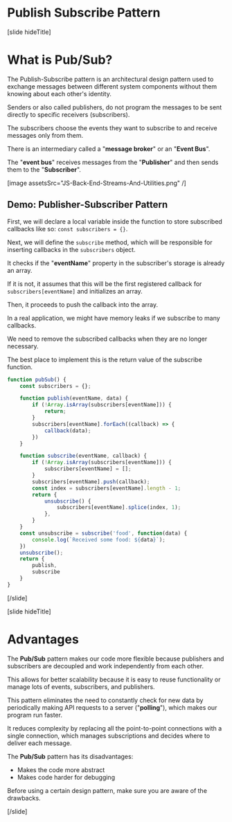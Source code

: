 # Publish Subscribe Pattern

[slide hideTitle]

# What is Pub/Sub?

The Publish-Subscribe pattern is an architectural design pattern used to exchange messages between different system components without them knowing about each other's identity.

Senders or also called publishers, do not program the messages to be sent directly to specific receivers (subscribers).

The subscribers choose the events they want to subscribe to and receive messages only from them.

There is an intermediary called a "**message broker**" or an "**Event Bus**".

The "**event bus**" receives messages from the "**Publisher**" and then sends them to the "**Subscriber**".

[image assetsSrc="JS-Back-End-Streams-And-Utilities.png" /]

## Demo: Publisher-Subscriber Pattern

First, we will declare a local variable inside the function to store subscribed callbacks like so: `const subscribers = {}`.

Next, we will define the `subscribe` method, which will be responsible for inserting callbacks in the `subscribers` object.

It checks if the "**eventName**" property in the subscriber's storage is already an array. 

If it is not, it assumes that this will be the first registered callback for `subscribers[eventName]` and initializes an array. 

Then, it proceeds to push the callback into the array.

In a real application, we might have memory leaks if we subscribe to many callbacks.

We need to remove the subscribed callbacks when they are no longer necessary. 

The best place to implement this is the return value of the subscribe function.

```js
function pubSub() {
    const subscribers = {};

    function publish(eventName, data) {
        if (!Array.isArray(subscribers[eventName])) {
            return;
        }
        subscribers[eventName].forEach((callback) => {
            callback(data);
        })
    }

    function subscribe(eventName, callback) {
        if (!Array.isArray(subscribers[eventName])) {
            subscribers[eventName] = [];
        }
        subscribers[eventName].push(callback);
        const index = subscribers[eventName].length - 1;
        return {
            unsubscribe() {
                subscribers[eventName].splice(index, 1);
            },
        }
    }
    const unsubscribe = subscribe('food', function(data) {
        console.log(`Received some food: ${data}`);
    })
    unsubscribe();
    return {
        publish,
        subscribe
    }
}
```

[/slide]

[slide hideTitle]

# Advantages

The **Pub/Sub** pattern makes our code more flexible because publishers and subscribers are decoupled and work independently from each other.

This allows for better scalability because it is easy to reuse functionality or manage lots of events, subscribers, and publishers.

This pattern eliminates the need to constantly check for new data by periodically making API requests to a server ("**polling**"), which makes our program run faster.

It reduces complexity by replacing all the point-to-point connections with a single connection, which manages subscriptions and decides where to deliver each message.

The **Pub/Sub** pattern has its disadvantages:

- Makes the code more abstract
- Makes code harder for debugging 

Before using a certain design pattern, make sure you are aware of the drawbacks.

[/slide]


